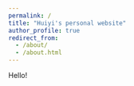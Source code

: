 ```yaml
---
permalink: /
title: "Huiyi's personal website"
author_profile: true
redirect_from: 
  - /about/
  - /about.html
---
```


Hello!

